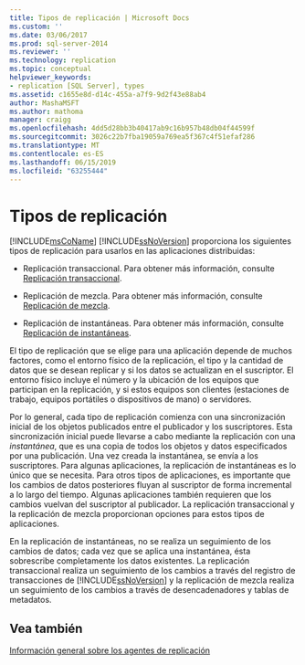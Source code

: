 ```yaml
---
title: Tipos de replicación | Microsoft Docs
ms.custom: ''
ms.date: 03/06/2017
ms.prod: sql-server-2014
ms.reviewer: ''
ms.technology: replication
ms.topic: conceptual
helpviewer_keywords:
- replication [SQL Server], types
ms.assetid: c1655e8d-d14c-455a-a7f9-9d2f43e88ab4
author: MashaMSFT
ms.author: mathoma
manager: craigg
ms.openlocfilehash: 4dd5d28bb3b40417ab9c16b957b48db04f44599f
ms.sourcegitcommit: 3026c22b7fba19059a769ea5f367c4f51efaf286
ms.translationtype: MT
ms.contentlocale: es-ES
ms.lasthandoff: 06/15/2019
ms.locfileid: "63255444"
---
```

# <a name="types-of-replication"></a>Tipos de replicación
  [!INCLUDE[msCoName](../../includes/msconame-md.md)] [!INCLUDE[ssNoVersion](../../includes/ssnoversion-md.md)] proporciona los siguientes tipos de replicación para usarlos en las aplicaciones distribuidas:  
  
-   Replicación transaccional. Para obtener más información, consulte [Replicación transaccional](transactional/transactional-replication.md).  
  
-   Replicación de mezcla. Para obtener más información, consulte [Replicación de mezcla](merge/merge-replication.md).  
  
-   Replicación de instantáneas. Para obtener más información, consulte [Replicación de instantáneas](snapshot-replication.md).  
  
 El tipo de replicación que se elige para una aplicación depende de muchos factores, como el entorno físico de la replicación, el tipo y la cantidad de datos que se desean replicar y si los datos se actualizan en el suscriptor. El entorno físico incluye el número y la ubicación de los equipos que participan en la replicación, y si estos equipos son clientes (estaciones de trabajo, equipos portátiles o dispositivos de mano) o servidores.  
  
 Por lo general, cada tipo de replicación comienza con una sincronización inicial de los objetos publicados entre el publicador y los suscriptores. Esta sincronización inicial puede llevarse a cabo mediante la replicación con una *instantánea*, que es una copia de todos los objetos y datos especificados por una publicación. Una vez creada la instantánea, se envía a los suscriptores. Para algunas aplicaciones, la replicación de instantáneas es lo único que se necesita. Para otros tipos de aplicaciones, es importante que los cambios de datos posteriores fluyan al suscriptor de forma incremental a lo largo del tiempo. Algunas aplicaciones también requieren que los cambios vuelvan del suscriptor al publicador. La replicación transaccional y la replicación de mezcla proporcionan opciones para estos tipos de aplicaciones.  
  
 En la replicación de instantáneas, no se realiza un seguimiento de los cambios de datos; cada vez que se aplica una instantánea, ésta sobrescribe completamente los datos existentes. La replicación transaccional realiza un seguimiento de los cambios a través del registro de transacciones de [!INCLUDE[ssNoVersion](../../includes/ssnoversion-md.md)] y la replicación de mezcla realiza un seguimiento de los cambios a través de desencadenadores y tablas de metadatos.  
  
## <a name="see-also"></a>Vea también  
 [Información general sobre los agentes de replicación](agents/replication-agents-overview.md)  
  
  
